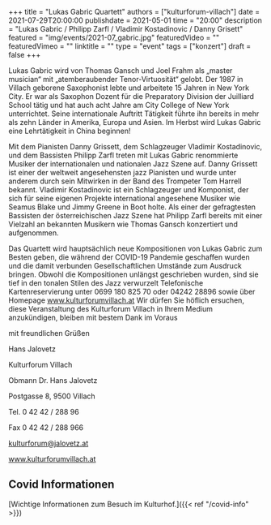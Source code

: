 +++
title = "Lukas Gabric Quartett"
authors = ["kulturforum-villach"]
date = 2021-07-29T20:00:00
publishdate = 2021-05-01
time = "20:00"
description = "Lukas Gabric / Philipp Zarfl / Vladimir Kostadinovic / Danny Grisett"
featured = "img/events/2021-07_gabric.jpg"
featuredVideo = ""
featuredVimeo = ""
linktitle = ""
type = "event"
tags = ["konzert"]
draft = false
+++

Lukas Gabric wird von Thomas Gansch und Joel Frahm als „master musician“ mit „atemberaubender Tenor-Virtuosität“ gelobt. Der 1987 in Villach geborene Saxophonist lebte und arbeitete 15 Jahren in New York City. Er war als Saxophon Dozent für die Preparatory Division der Juilliard School tätig und hat auch acht Jahre am City College of New York unterrichtet. Seine internationale Auftritt Tätigkeit führte ihn bereits in mehr als zehn Länder in Amerika, Europa und Asien. Im Herbst wird Lukas Gabric eine Lehrtätigkeit in China beginnen!

Mit dem Pianisten Danny Grissett, dem Schlagzeuger Vladimir Kostadinovic, und dem Bassisten Philipp Zarfl treten mit Lukas Gabric renommierte Musiker der internationalen und nationalen Jazz Szene auf. Danny Grissett ist einer der weltweit angesehensten jazz Pianisten und wurde unter anderem durch sein Mitwirken in der Band des Trompeter Tom Harrell bekannt. Vladimir Kostadinovic ist ein Schlagzeuger und Komponist, der sich für seine eigenen Projekte international angesehene Musiker wie Seamus Blake und Jimmy Greene in Boot holte. Als einer der gefragtesten Bassisten der österreichischen Jazz Szene hat Philipp Zarfl bereits mit einer Vielzahl an bekannten Musikern wie Thomas Gansch konzertiert und aufgenommen.

Das Quartett wird hauptsächlich neue Kompositionen von Lukas Gabric zum Besten geben, die während der COVID-19 Pandemie geschaffen wurden und die damit verbunden Gesellschaftlichen Umstände zum Ausdruck bringen. Obwohl die Kompositionen unlängst geschrieben wurden, sind sie tief in den tonalen Stilen des Jazz verwurzelt
Telefonische Kartenreservierung unter 0699 180 825 70 oder 04242 28896  sowie über Homepage www.kulturforumvillach.at
Wir dürfen Sie höflich ersuchen, diese Veranstaltung des Kulturforum Villach in Ihrem Medium anzukündigen, bleiben mit bestem Dank im Voraus
 
mit freundlichen Grüßen

Hans Jalovetz
 

Kulturforum Villach

Obmann Dr. Hans Jalovetz

Postgasse 8, 9500 Villach

Tel. 0 42 42 / 288 96

Fax 0 42 42 / 288 966

kulturforum@jalovetz.at

www.kulturforumvillach.at
 



## Covid Informationen

[Wichtige Informationen zum Besuch im Kulturhof.]({{< ref "/covid-info" >}})